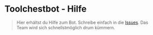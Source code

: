 # Toolchestbot - Hilfe
> Hier erhältst du Hilfe zum Bot. Schreibe einfach in die [Issues](https://github.com/toolchestbot/toolchest-help/issues). Das Team wird sich schnellstmöglich drum kümmern.
